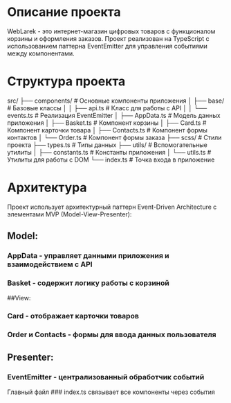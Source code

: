 # Описание проекта
WebLarek - это интернет-магазин цифровых товаров с функционалом корзины и оформления заказов. Проект реализован на TypeScript с использованием паттерна EventEmitter для управления событиями между компонентами.

# Структура проекта
src/
├── components/          # Основные компоненты приложения
│   ├── base/            # Базовые классы
│   │   ├── api.ts       # Класс для работы с API
│   │   └── events.ts    # Реализация EventEmitter
│   ├── AppData.ts       # Модель данных приложения
│   ├── Basket.ts        # Компонент корзины
│   ├── Card.ts          # Компонент карточки товара
│   ├── Contacts.ts      # Компонент формы контактов
│   └── Order.ts         # Компонент формы заказа
├── scss/                # Стили проекта
├── types.ts             # Типы данных
├── utils/               # Вспомогательные утилиты
│   ├── constants.ts     # Константы приложения
│   └── utils.ts         # Утилиты для работы с DOM
└── index.ts             # Точка входа в приложение

# Архитектура
Проект использует архитектурный паттерн Event-Driven Architecture с элементами MVP (Model-View-Presenter):
## Model:
### AppData - управляет данными приложения и взаимодействием с API
### Basket - содержит логику работы с корзиной

##View:
### Card - отображает карточки товаров
### Order и Contacts - формы для ввода данных пользователя

## Presenter:
### EventEmitter - централизованный обработчик событий
Главный файл ### index.ts связывает все компоненты через события
